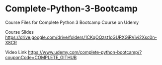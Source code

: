 # Complete-Python-3-Bootcamp
Course Files for Complete Python 3 Bootcamp Course on Udemy

Course Slides
    https://drive.google.com/drive/folders/1CKqOQzst1cGURXGiRVivi2Xsc0n-X8CR

Video Link
    https://www.udemy.com/complete-python-bootcamp/?couponCode=COMPLETE_GITHUB

